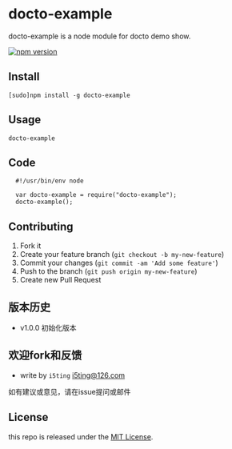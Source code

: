 # docto-example

docto-example is a node module for docto demo show.

[![npm version](https://badge.fury.io/js/docto-example.svg)](http://badge.fury.io/js/docto-example)

## Install

    [sudo]npm install -g docto-example

## Usage 

```
docto-example
```

## Code

```
  #!/usr/bin/env node

  var docto-example = require("docto-example");
  docto-example();
```

## Contributing

1. Fork it
2. Create your feature branch (`git checkout -b my-new-feature`)
3. Commit your changes (`git commit -am 'Add some feature'`)
4. Push to the branch (`git push origin my-new-feature`)
5. Create new Pull Request

## 版本历史

- v1.0.0 初始化版本

## 欢迎fork和反馈

- write by `i5ting` i5ting@126.com

如有建议或意见，请在issue提问或邮件

## License

this repo is released under the [MIT
License](http://www.opensource.org/licenses/MIT).
